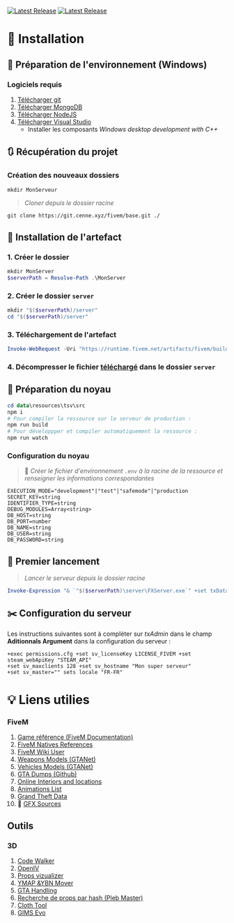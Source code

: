 [![Latest Release](https://git.cenne.xyz/fivem/base/-/badges/release.svg)](https://git.cenne.xyz/fivem/base/-/releases)
<a href="https://runtime.fivem.net/artifacts/fivem/build_server_windows/master/5848-4f71128ee48b07026d6d7229a60ebc5f40f2b9db/server.7z"><img class="js-lazy-loaded qa-js-lazy-loaded" decoding="async" alt="Latest Release" src="https://img.shields.io/badge/Artefact CFX-<= 5848-yellow" loading="lazy"></a>

# 📒 Installation

## 🏒 Préparation de l'environnement (Windows)

### Logiciels requis

1. [Télécharger git](https://git-scm.com/download/win)
2. [Télécharger MongoDB](https://fastdl.mongodb.org/windows/mongodb-windows-x86_64-6.0.0-signed.msi)
3. [Télécharger NodeJS](https://nodejs.org/dist/v16.16.0/node-v16.16.0-x64.msi)
4. [Télécharger Visual Studio](https://visualstudio.microsoft.com/fr/thank-you-downloading-visual-studio/?sku=Community&channel=Release&version=VS2022&source=VSLandingPage&cid=2030&passive=false)
    - Installer les composants _Windows desktop development with C++_


## 🔃 Récupération du projet

### Création des nouveaux dossiers

```powershell
mkdir MonServeur
```

> _Cloner depuis le dossier racine_

```
git clone https://git.cenne.xyz/fivem/base.git ./
```

## 📒 Installation de l'artefact
### 1. Créer le dossier
```powershell
mkdir MonServer
$serverPath = Resolve-Path .\MonServer
```

### 2. Créer le dossier `server`

```powershell
mkdir "$($serverPath)/server"
cd "$($serverPath)/server"
```
### 3. Téléchargement de l'artefact
```powershell
Invoke-WebRequest -Uri "https://runtime.fivem.net/artifacts/fivem/build_server_windows/master/5848-4f71128ee48b07026d6d7229a60ebc5f40f2b9db/server.7z" -OutFile "server.7z"
```
### 4. Décompresser le fichier [téléchargé](https://runtime.fivem.net/artifacts/fivem/build_server_windows/master/5848-4f71128ee48b07026d6d7229a60ebc5f40f2b9db/server.7z) dans le dossier `server`

## 🧰 Préparation du noyau

```powershell
cd data\resources\tsv\src
npm i
# Pour compiler la ressource sur le serveur de production :
npm run build
# Pour développper et compiler automatiquement la ressource :
npm run watch
```

### Configuration du noyau

> 📘 _Créer le fichier d'environnement `.env` à la racine de la ressource et renseigner les informations correspondantes_

```
EXECUTION_MODE="development"|"test"|"safemode"|"production
SECRET_KEY=string
IDENTIFIER_TYPE=string
DEBUG_MODULES=Array<string>
DB_HOST=string
DB_PORT=number
DB_NAME=string
DB_USER=string
DB_PASSWORD=string
```
## 🎇 Premier lancement
> _Lancer le serveur depuis le dossier racine_
```powershell
Invoke-Expression "& `"$($serverPath)\server\FXServer.exe`" +set txDataPath $($serverPath)\server\txData\ +set serverProfile dev"
```

## ✂️ Configuration du serveur

Les instructions suivantes sont à compléter sur _txAdmin_ dans le champ **Aditionnals Argument** dans la configuration du serveur :

```
+exec permissions.cfg +set sv_licenseKey LICENSE_FIVEM +set steam_webApiKey "STEAM_API"
+set sv_maxclients 128 +set sv_hostname "Mon super serveur"
+set sv_master="" sets locale "FR-FR"
```
# 💡 Liens utilies
### FiveM
1. [Game référence (FiveM Documentation)](https://docs.fivem.net/docs/game-references/)
2. [FiveM Natives References](https://runtime.fivem.net/doc/natives/?n_CFX)
3. [FiveM Wiki User](https://github.com/jorjic/fivem-docs/wiki)
4. [Weapons Models (GTANet)](https://wiki.gtanet.work/index.php?title=Weapons_Models)
5. [Vehicles Models (GTANet)](https://wiki.gtanet.work/index.php?title=Vehicle_Models)
6. [GTA Dumps (Github)](https://github.com/DurtyFree/gta-v-data-dumps)
7. [Online Interiors and locations](https://wiki.gtanet.work/index.php?title=Online_Interiors_and_locations)
8. [Animations List](https://alexguirre.github.io/animations-list/)
9. [Grand Theft Data](http://grandtheftdata.com)
10. 📎 [GFX Sources](https://cenne.xyz/44948c3589/s/ytRoG76Ld7iLgR9/download/EVERYTHING.rar)
## Outils
### 3D
1. [Code Walker](https://github.com/dexyfex/CodeWalker)
2. [OpenIV](https://openiv.com/)
3. [Props vizualizer](https://mwojtasik.dev/tools/gtav/objects)
4. [YMAP &YBN Mover](https://forum.cfx.re/t/tool-ymap-ybn-mover/307344)
5. [GTA Handling](https://files.gta5-mods.com/uploads/gtav-handling-editor/ac2d6b-GTAV%20Handling%20Editor%201.7.zip)
6. [Recherche de props par hash (Pleb Master)](https://plebmasters.de/?app=objects)
7. [Cloth Tool](https://www.gta5-mods.com/tools/alt-v-cloth-tool-addon-clothes-dlc-generator)
8. [GIMS Evo](https://files.gta5-mods.com/uploads/gims-evo-with-gta-v-support/76198a-Manual.install.rar)

